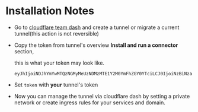 # Installation Notes

- Go to [cloudflare team dash](https://dash.teams.cloudflare.com) and create a tunnel or migrate a current tunnel(this action is not reversible)

- Copy the token from tunnel's overview **Install and run a connector** section,

  this is what your token may look like.

  ```text
  eyJhIjoiNDJhYmYwMTQzNGMyMeUzNDMzMTE1Y2M0YmFhZGY0YTciLCJ0IjoiNzBiNza5zTItMWViMS00MjdjaWFiZjEtZWMwdzIwNmQwZmI3IiwicyI6IlltRmxPV1ExTldZdE16a3lOUzAwsW1KbUxUZzJPVGN0Wm1VelptVmpaak00T1dZeiJ5
  ```

- Set `token` with **your** tunnel's token

- Now you can manage the tunnel via cloudflare dash by setting a private network or create ingress rules for your services and domain.
